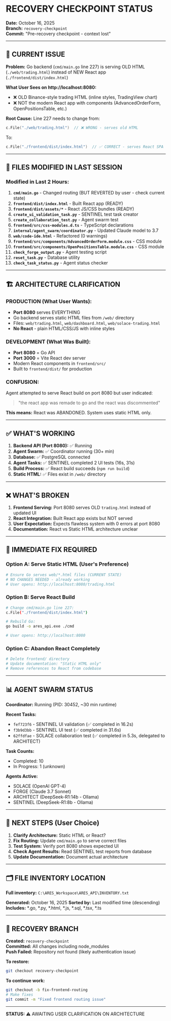 # RECOVERY CHECKPOINT STATUS
**Date:** October 16, 2025  
**Branch:** `recovery-checkpoint`  
**Commit:** "Pre-recovery checkpoint - context lost"

---

## 🚨 CURRENT ISSUE

**Problem:** Go backend (`cmd/main.go` line 227) is serving OLD HTML (`./web/trading.html`) instead of NEW React app (`./frontend/dist/index.html`)

**What User Sees on http://localhost:8080:**
- ❌ OLD Binance-style trading HTML (inline styles, TradingView chart)
- ❌ NOT the modern React app with components (AdvancedOrderForm, OpenPositionsTable, etc.)

**Root Cause:** Line 227 needs to change from:
```go
c.File("./web/trading.html")  // ❌ WRONG - serves old HTML
```
To:
```go
c.File("./frontend/dist/index.html")  // ✅ CORRECT - serves React SPA
```

---

## 📁 FILES MODIFIED IN LAST SESSION

### Modified in Last 2 Hours:
1. **`cmd/main.go`** - Changed routing (BUT REVERTED by user - check current state)
2. **`frontend/dist/index.html`** - Built React app (READY)
3. **`frontend/dist/assets/*`** - React JS/CSS bundles (READY)
4. **`create_ui_validation_task.py`** - SENTINEL test task creator
5. **`create_collaboration_test.py`** - Agent swarm test
6. **`frontend/src/css-modules.d.ts`** - TypeScript declarations
7. **`internal/agent_swarm/coordinator.py`** - Updated Claude model to 3.7
8. **`web/code-ide.html`** - Refactored (0 warnings)
9. **`frontend/src/components/AdvancedOrderForm.module.css`** - CSS module
10. **`frontend/src/components/OpenPositionsTable.module.css`** - CSS module
11. **`check_forge_output.py`** - Agent testing script
12. **`reset_task.py`** - Database utility
13. **`check_task_status.py`** - Agent status checker

---

## 🏗️ ARCHITECTURE CLARIFICATION

### **PRODUCTION** (What User Wants):
- **Port 8080** serves EVERYTHING
- Go backend serves static HTML files from `/web/` directory
- Files: `web/trading.html`, `web/dashboard.html`, `web/solace-trading.html`
- **No React** - plain HTML/CSS/JS with inline styles

### **DEVELOPMENT** (What Was Built):
- **Port 8080** = Go API
- **Port 3000** = Vite React dev server
- Modern React components in `frontend/src/`
- Built to `frontend/dist/` for production

### **CONFUSION:**
Agent attempted to serve React build on port 8080 but user indicated:
> "the react app was remade to go and the react was discommented"

**This means:** React was ABANDONED. System uses static HTML only.

---

## ✅ WHAT'S WORKING

1. **Backend API (Port 8080):** ✅ Running
2. **Agent Swarm:** ✅ Coordinator running (30+ min)
3. **Database:** ✅ PostgreSQL connected
4. **Agent Tasks:** ✅ SENTINEL completed 2 UI tests (16s, 31s)
5. **Build Process:** ✅ React build succeeds (`npm run build`)
6. **Static HTML:** ✅ Files exist in `/web/` directory

---

## ❌ WHAT'S BROKEN

1. **Frontend Serving:** Port 8080 serves OLD `trading.html` instead of updated UI
2. **React Integration:** Built React app exists but NOT served
3. **User Expectation:** Expects flawless system with 0 errors at port 8080
4. **Documentation:** React vs Static HTML architecture unclear

---

## 🔧 IMMEDIATE FIX REQUIRED

### Option A: Serve Static HTML (User's Preference)
```bash
# Ensure Go serves web/*.html files (CURRENT STATE)
# NO CHANGES NEEDED - already working
# User opens: http://localhost:8080/trading.html
```

### Option B: Serve React Build
```bash
# Change cmd/main.go line 227:
c.File("./frontend/dist/index.html")

# Rebuild Go:
go build -o ares_api.exe ./cmd

# User opens: http://localhost:8080
```

### Option C: Abandon React Completely
```bash
# Delete frontend/ directory
# Update documentation: "Static HTML only"
# Remove references to React from codebase
```

---

## 📊 AGENT SWARM STATUS

**Coordinator:** Running (PID: 30452, ~30 min runtime)

**Recent Tasks:**
- `fef723f6` - SENTINEL UI validation (✅ completed in 16.2s)
- `f3b9d3bb` - SENTINEL UI test (✅ completed in 31.6s)
- `62ffdfae` - SOLACE collaboration test (✅ completed in 5.3s, delegated to ARCHITECT)

**Task Counts:**
- Completed: 10
- In Progress: 1 (unknown)

**Agents Active:**
- SOLACE (OpenAI GPT-4)
- FORGE (Claude 3.7 Sonnet)
- ARCHITECT (DeepSeek-R1:14b - Ollama)
- SENTINEL (DeepSeek-R1:8b - Ollama)

---

## 🎯 NEXT STEPS (User Choice)

1. **Clarify Architecture:** Static HTML or React?
2. **Fix Routing:** Update `cmd/main.go` to serve correct files
3. **Test System:** Verify port 8080 shows expected UI
4. **Check Agent Results:** Read SENTINEL test reports from database
5. **Update Documentation:** Document actual architecture

---

## 🗂️ FILE INVENTORY LOCATION

**Full inventory:** `C:\ARES_Workspace\ARES_API\INVENTORY.txt`

**Generated:** October 16, 2025
**Sorted by:** Last modified time (descending)
**Includes:** *.go, *.py, *.html, *.js, *.sql, *.tsx, *.ts

---

## 💾 RECOVERY BRANCH

**Created:** `recovery-checkpoint`  
**Committed:** All changes including node_modules  
**Push Failed:** Repository not found (likely authentication issue)

**To restore:**
```bash
git checkout recovery-checkpoint
```

**To continue work:**
```bash
git checkout -b fix-frontend-routing
# Make fixes
git commit -m "Fixed frontend routing issue"
```

---

**STATUS:** ⚠️ AWAITING USER CLARIFICATION ON ARCHITECTURE
